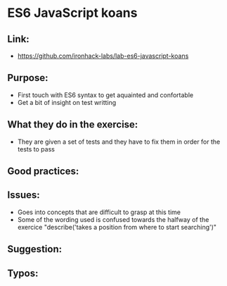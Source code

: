 # ES6 JavaScript koans

## Link:
  - https://github.com/ironhack-labs/lab-es6-javascript-koans
## Purpose:
  - First touch with ES6 syntax to get aquainted and confortable
  - Get a bit of insight on test writting

## What they do in the exercise:
 - They are given a set of tests and they have to fix them in order for the tests to pass

## Good practices:

## Issues:
  - Goes into concepts that are difficult to grasp at this time
  - Some of the wording used is confused towards the halfway of the exercice "describe('takes a position from where to start searching')"

## Suggestion:

## Typos: